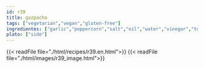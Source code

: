 ```yaml
---
id: r39
title: gazpacho
tags: ["vegetarian","vegan","gluten-free"]
ingredientes: ["garlic","peppercorn","salt","oil","water","vinegar","tomato","onion","pickles","pepper"]
plato: ["side"]
---
```


{{< readFile file="./html/recipes/r39.en.html">}}
{{< readFile file="./html/images/r39_image.html">}}